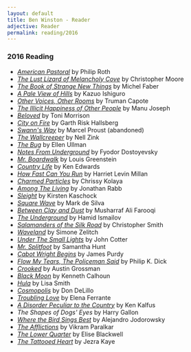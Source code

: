 ```yaml
---
layout: default
title: Ben Winston - Reader
adjective: Reader
permalink: reading/2016
---
```


### 2016 Reading

+ [*American Pastoral*](https://www.indiebound.org/book/9780375701429) by Philip Roth
+ [*The Lust Lizard of Melancholy Cove*](https://www.indiebound.org/book/9780060735456) by Christopher Moore
+ [*The Book of Strange New Things*](https://www.indiebound.org/book/9780553418866) by Michel Faber
+ [*A Pale View of Hills*](https://www.indiebound.org/book/9780679722670) by Kazuo Ishiguro
+ [*Other Voices, Other Rooms*](https://www.indiebound.org/book/9780679745648) by Truman Capote
+ [*The Illicit Happiness of Other People*](https://www.indiebound.org/book/9780393338621) by Manu Joseph
+ [*Beloved*](https://www.indiebound.org/book/9781400033416) by Toni Morrison
+ [*City on Fire*](https://www.indiebound.org/book/9780385353779) by Garth Risk Hallsberg
+ [*Swann's Way*](https://www.indiebound.org/book/9780142437964) by Marcel Proust (abandoned)
+ [*The Wallcreeper*](https://www.indiebound.org/book/9780989760713) by Nell Zink
+ [*The Bug*](https://www.indiebound.org/book/9781250002495) by Ellen Ullman
+ [*Notes From Underground*](https://www.indiebound.org/book/9780679734529) by Fyodor Dostoyevsky
+ [*Mr. Boardwalk*](https://www.indiebound.org/book/9780978863678) by Louis Greenstein
+ [*Country Life*](https://www.indiebound.org/book/9781910061244) by Ken Edwards
+ [*How Fast Can You Run*](https://www.indiebound.org/book/9781941861202) by Harriet Levin Millan
+ [*Charmed Particles*](https://www.indiebound.org/book/9781938103179) by Chrissy Kolaya
+ [*Among The Living*](https://www.indiebound.org/book/9781590518038) by Jonathan Rabb
+ [*Sleight*](https://www.indiebound.org/book/9781566892759) by Kirsten Kaschock
+ [*Square Wave*](https://www.indiebound.org/book/9781937512392) by Mark de Silva
+ [*Between Clay and Dust*](https://www.indiebound.org/book/9781632060372) by Musharraf Ali Farooqi
+ [*The Underground*](https://www.indiebound.org/book/9781632060440) by Hamid Ismailov
+ [*Salamanders of the Silk Road*](https://www.indiebound.org/book/9781941360088) by Christopher Smith
+ [*Waveland*](https://www.indiebound.org/book/9780989312585) by Simone Zelitch
+ [*Under The Small Lights*](https://www.indiebound.org/book/9781450700917) by John Cotter
+ [*Mr. Splitfoot*](https://www.indiebound.org/book/9780544526709) by Samantha Hunt
+ [*Cabot Wright Begins*](https://www.indiebound.org/book/9780871403520) by James Purdy
+ [*Flow My Tears, The Policeman Said*](https://www.indiebound.org/book/9780547572253) by Philip K. Dick
+ [*Crooked*](https://www.indiebound.org/book/9780316198523) by Austin Grossman
+ [*Black Moon*](https://www.indiebound.org/book/9780804137164) by Kenneth Calhoun
+ [*Hula*](https://www.indiebound.org/book/9780393321302) by Lisa Smith
+ [*Cosmopolis*](https://www.indiebound.org/book/9780743244251) by Don DeLillo
+ [*Troubling Love*](https://www.indiebound.org/book/9781933372167) by Elena Ferrante
+ [*A Disorder Peculiar to the Country*](https://www.indiebound.org/book/9780060501419) by Ken Kalfus
+ *The Shapes of Dogs' Eyes* by Harry Gallon
+ [*Where the Bird Sings Best*](https://www.indiebound.org/book/9781632060952) by Alejandro Jodorowsky
+ [*The Afflictions*](https://www.indiebound.org/book/9781941360026) by Vikram Paralkar
+ [*The Lower Quarter*](https://www.indiebound.org/book/9781609531195) by Elise Blackwell
+ [*The Tattooed Heart*](https://www.indiebound.org/book/9780979352782) by Jezra Kaye
